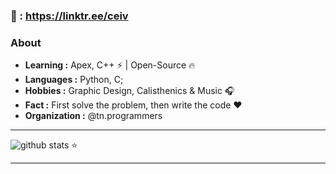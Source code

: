 ### 🌱 : https://linktr.ee/ceiv
### About

-  **Learning :** Apex, C++ :zap: | Open-Source :fire:	
-  **Languages :** Python, C;
-  **Hobbies :** Graphic Design, Calisthenics & Music :headphones:
-  **Fact :** First solve the problem, then write the code :heart: 
-  **Organization :** @tn.programmers

---------------------------------------------------------------------------------------------------------------------------------------------------------------------------------

![github stats](https://github-readme-stats.vercel.app/api?username=ceivv&show_icons=true) ⭐️

---------------------------------------------------------------------------------------------------------------------------------------------------------------------------------

